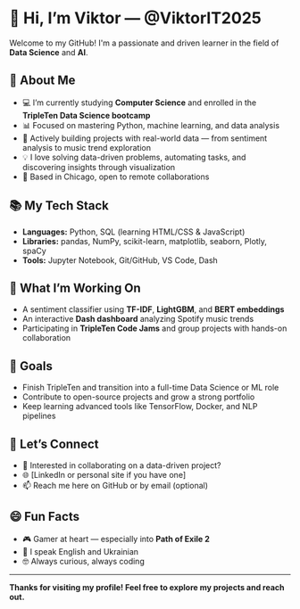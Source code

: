 # 👋 Hi, I’m Viktor — @ViktorIT2025

Welcome to my GitHub! I'm a passionate and driven learner in the field of **Data Science** and **AI**.

## 🔧 About Me

- 💻 I’m currently studying **Computer Science** and enrolled in the **TripleTen Data Science bootcamp**
- 📊 Focused on mastering Python, machine learning, and data analysis
- 🌱 Actively building projects with real-world data — from sentiment analysis to music trend exploration
- 💡 I love solving data-driven problems, automating tasks, and discovering insights through visualization
- 📍 Based in Chicago, open to remote collaborations

## 📚 My Tech Stack

- **Languages:** Python, SQL (learning HTML/CSS & JavaScript)
- **Libraries:** pandas, NumPy, scikit-learn, matplotlib, seaborn, Plotly, spaCy
- **Tools:** Jupyter Notebook, Git/GitHub, VS Code, Dash

## 🚀 What I’m Working On

- A sentiment classifier using **TF-IDF**, **LightGBM**, and **BERT embeddings**
- An interactive **Dash dashboard** analyzing Spotify music trends
- Participating in **TripleTen Code Jams** and group projects with hands-on collaboration

## 🎯 Goals

- Finish TripleTen and transition into a full-time Data Science or ML role
- Contribute to open-source projects and grow a strong portfolio
- Keep learning advanced tools like TensorFlow, Docker, and NLP pipelines

## 🤝 Let’s Connect

- 📨 Interested in collaborating on a data-driven project?
- 🌐 [LinkedIn or personal site if you have one]
- 📫 Reach me here on GitHub or by email (optional)

## 😄 Fun Facts

- 🎮 Gamer at heart — especially into **Path of Exile 2**
- 💬 I speak English and Ukrainian
- 🤓 Always curious, always coding

---

**Thanks for visiting my profile! Feel free to explore my projects and reach out.**

